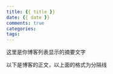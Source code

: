 ```yaml
---
title: {{ title }}
date: {{ date }}
comments: true
categories:
tags:
---
```


这里是你博客列表显示的摘要文字
<!--more-->
以下是博客的正文，以上面的格式为分隔线